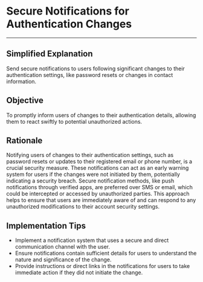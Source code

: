 # Secure Notifications for Authentication Changes

---

## Simplified Explanation

Send secure notifications to users following significant changes to their authentication settings, like password resets or changes in contact information.

## Objective

To promptly inform users of changes to their authentication details, allowing them to react swiftly to potential unauthorized actions.

## Rationale

Notifying users of changes to their authentication settings, such as password resets or updates to their registered email or phone number, is a crucial security measure. These notifications can act as an early warning system for users if the changes were not initiated by them, potentially indicating a security breach. Secure notification methods, like push notifications through verified apps, are preferred over SMS or email, which could be intercepted or accessed by unauthorized parties. This approach helps to ensure that users are immediately aware of and can respond to any unauthorized modifications to their account security settings.

## Implementation Tips

- Implement a notification system that uses a secure and direct communication channel with the user.
- Ensure notifications contain sufficient details for users to understand the nature and significance of the change.
- Provide instructions or direct links in the notifications for users to take immediate action if they did not initiate the change.
